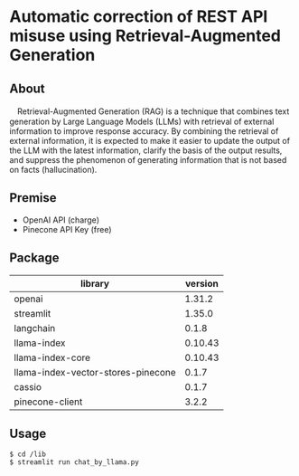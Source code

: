 # Automatic correction of REST API misuse using Retrieval-Augmented Generation

## About

　Retrieval-Augmented Generation (RAG) is a technique that combines text generation by Large Language Models (LLMs) with retrieval of external information to improve response accuracy. By combining the retrieval of external information, it is expected to make it easier to update the output of the LLM with the latest information, clarify the basis of the output results, and suppress the phenomenon of generating information that is not based on facts (hallucination).

## Premise

- OpenAI API (charge)
- Pinecone API Key (free)

## Package

| library                                | version |
|-------------------------------------------|------------|
| openai                                    | 1.31.2     |
| streamlit                                 | 1.35.0     |
| langchain                                 | 0.1.8      |
| llama-index                               | 0.10.43    |
| llama-index-core                          | 0.10.43    |
| llama-index-vector-stores-pinecone        | 0.1.7      |
| cassio                                    | 0.1.7      |
| pinecone-client                           | 3.2.2      |

## Usage
```
$ cd /lib
$ streamlit run chat_by_llama.py
```
